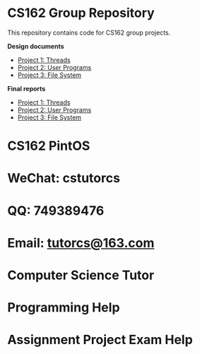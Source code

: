 CS162 Group Repository
======================

This repository contains code for CS162 group projects.

**Design documents**

* [Project 1: Threads](doc/project1.md)
* [Project 2: User Programs](doc/project2.md)
* [Project 3: File System](doc/project3.md)

**Final reports**

* [Project 1: Threads](reports/project1.md)
* [Project 2: User Programs](reports/project2.md)
* [Project 3: File System](reports/project3.md)
# CS162 PintOS
# WeChat: cstutorcs

# QQ: 749389476

# Email: tutorcs@163.com

# Computer Science Tutor

# Programming Help

# Assignment Project Exam Help
